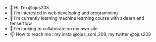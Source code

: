 - 👋 Hi, I’m @ojus208
- 👀 I’m interested in web developing and programming
- 🌱 I’m currently learning machine learning course with sklearn and tenserflow
- 💞️ I’m looking to collaborate on my own site
- 📫 How to reach me : my insta @ojus_soni_208, my twitter @ojus208

<!---
ojus208/ojus208 is a ✨ special ✨ repository because its `README.md` (this file) appears on your GitHub profile.
You can click the Preview link to take a look at your changes.
--->
